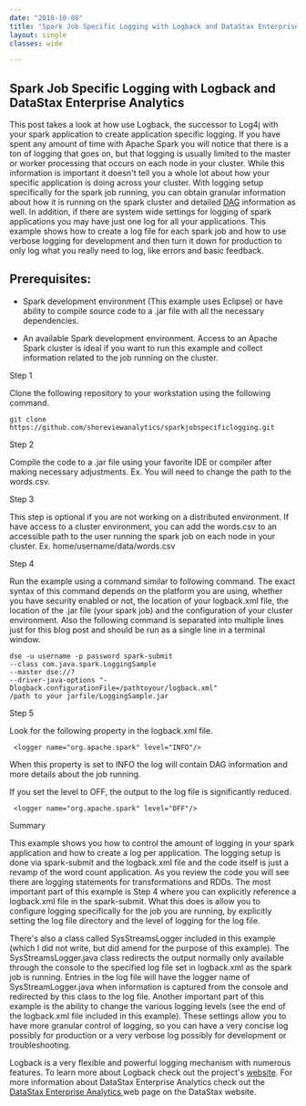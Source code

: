 ```yaml
---
date: "2018-10-08"
title: "Spark Job Specific Logging with Logback and DataStax Enterprise Analytics"
layout: single
classes: wide

---
```


Spark Job Specific Logging with Logback and DataStax Enterprise Analytics
------------------------------------

This post takes a look at how use Logback, the successor to Log4j with your spark application to create application specific logging. If you have spent any amount of time with Apache Spark you will notice that there is a ton of logging that goes on, but that logging is usually limited to the master or worker processing that occurs on each node in your cluster.  While this information is important it doesn't tell you a whole lot about how your specific application is doing across your cluster. With logging setup specifically for the spark job running, you can obtain granular information about how it is running on the spark cluster and detailed  [DAG](https://stackoverflow.com/questions/25836316/how-dag-works-under-the-covers-in-rdd) information as well.  In addition, if there are system wide settings for logging of spark applications you may have just one log for all your applications.  This example shows how to create a log file for each spark job and how to use verbose logging for development and then turn it down for production to only log what you really need to log, like errors and basic feedback.    

Prerequisites:
---------------

- Spark development environment (This example uses Eclipse) or have ability to compile source code to a .jar file with all the necessary dependencies.  

- An available Spark development environment.  Access to an Apache Spark cluster is ideal if you want to run this example and collect information related to the job running on the cluster.     

Step 1

Clone the following repository to your workstation using the following command.
```
git clone https://github.com/shoreviewanalytics/sparkjobspecificlogging.git
```

Step 2

Compile the code to a .jar file using your favorite IDE or compiler after making necessary adjustments. Ex. You will need to change the path to the words.csv.  

Step 3

This step is optional if you are not working on a distributed environment. If have access to a cluster environment, you can add the words.csv to an accessible path to the user running the spark job on each node in your cluster.  Ex. home/username/data/words.csv     

Step 4

Run the example using a command similar to following command. The exact syntax of this command depends on the platform you are using, whether you have security enabled or not, the location of your logback.xml file, the location of the .jar file (your spark job) and the configuration of your cluster environment.  Also the following command is separated into multiple lines just for this blog post and should be run as a single line in a terminal window.    

```
dse -u username -p password spark-submit
--class com.java.spark.LoggingSample
--master dse://?
--driver-java-options "-Dlogback.configurationFile=/pathtoyour/logback.xml"
/path to your jarfile/LoggingSample.jar
```

Step 5

Look for the following property in the logback.xml file.  

```
 <logger name="org.apache.spark" level="INFO"/>
```
 When this property is set to INFO the log will contain DAG information and more details about the job running.   

If you set the level to OFF, the output to the log file is significantly reduced.  

```
 <logger name="org.apache.spark" level="OFF"/>
```

Summary

This example shows you how to control the amount of logging in your spark application and how to create a log per application. The logging setup is done via spark-submit and the logback.xml file and the code itself is just a revamp of the word count application. As you review the code you will see there are logging statements for transformations and RDDs. The most important part of this example is Step 4 where you can explicitly reference a logback.xml file in the spark-submit.  What this does is allow you to configure logging specifically for the job you are running, by explicitly setting the log file directory and the level of logging for the log file.  

There's also a class called SysStreamsLogger included in this example (which I did not write, but did amend for the purpose of this example).  The SysStreamsLogger.java class redirects the output normally only available through the console to the specified log file set in logback.xml as the spark job is running.  Entries in the log file will have the logger name of SysStreamLogger.java when information is captured from the console and redirected by this class to the log file. Another important part of this example is the ability to change the various logging levels (see the end of the logback.xml file included in this example).  These settings allow you to have more granular control of logging, so you can have a very concise log possibly for production or a very verbose log possibly for development or troubleshooting.  

Logback is a very flexible and powerful logging mechanism with numerous features.  To learn more about Logback check out the project's [website](https://logback.qos.ch/).  For more information about DataStax Enterprise Analytics check out the [DataStax Enterprise Analytics  ](https://www.datastax.com/products/datastax-enterprise-analytics) web page on the DataStax website.
